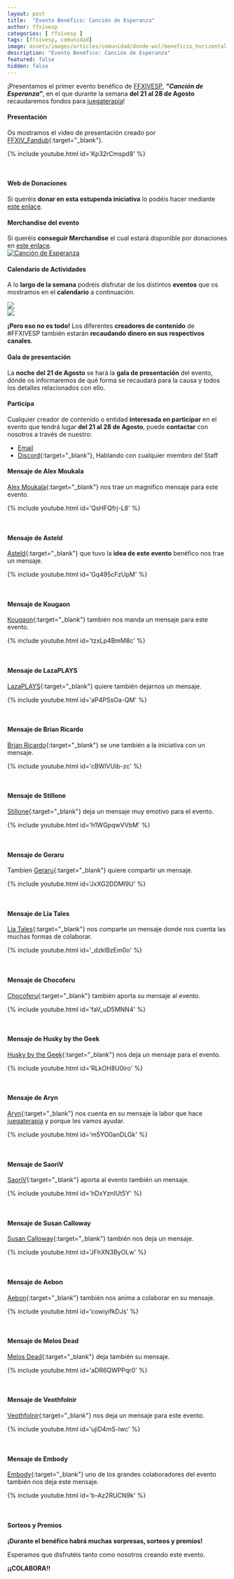 ```yaml
---
layout: post
title:  "Evento Benéfico: Canción de Esperanza"
author: ffxivesp
categories: [ ffxivesp ]
tags: [ffxivesp, comunidad]
image: assets/images/articles/comunidad/donde-wol/beneficio_horizontal.jpg
description: "Evento Benéfico: Canción de Esperanza"
featured: false
hidden: false
---
```


¡Presentamos el primer evento benéfico de <a href="https://twitter.com/FFXIVESP_" target="_blank">FFXIVESP</a>, ***"Canción de Esperanza"***, en el que durante la semana **del 21 al 28 de Agosto** recaudaremos fondos para <a href="https://www.juegaterapia.org" target="_blank">juegaterapia</a>!

#### Presentación

Os mostramos el video de presentación creado por [FFXIV_Fandub](https://twitter.com/FFXIV_Fandub){:target="_blank"}.

{% include youtube.html id='Kp32rCmspd8' %}

<br/>

<script src="https://cdnjs.cloudflare.com/ajax/libs/ekko-lightbox/5.3.0/ekko-lightbox.min.js" integrity="sha512-Y2IiVZeaBwXG1wSV7f13plqlmFOx8MdjuHyYFVoYzhyRr3nH/NMDjTBSswijzADdNzMyWNetbLMfOpIPl6Cv9g==" crossorigin="anonymous" referrerpolicy="no-referrer"></script>
<link rel="stylesheet" href="https://cdnjs.cloudflare.com/ajax/libs/ekko-lightbox/5.3.0/ekko-lightbox.css" integrity="sha512-Velp0ebMKjcd9RiCoaHhLXkR1sFoCCWXNp6w4zj1hfMifYB5441C+sKeBl/T/Ka6NjBiRfBBQRaQq65ekYz3UQ==" crossorigin="anonymous" referrerpolicy="no-referrer" />


#### Web de Donaciones

Si queréis **donar en esta estupenda iniciativa** lo podéis hacer mediante <a href="https://tiltify.com/@ffxivesp/benefico-ffxivesp-2022" target="_blank">este enlace</a>.

#### Merchandise del evento

Si queréis **conseguir Merchandise** el cual estará disponible por donaciones en <a href="https://ko-fi.com/ffxivesp_benefico/shop" target="_blank">este enlace</a>.<br/>
<a href="https://ko-fi.com/ffxivesp_benefico/shop" target="_blank"><img class="img-fluid" src="{{ site.baseurl }}/assets/images/articles/comunidad/cancion-esperanza/mercha.jpg" alt="Canción de Esperanza"></a>

#### Calendario de Actividades

A lo **largo de la semana** podréis disfrutar de los distintos **eventos** que os mostramos en el **calendario** a continuación.

<div class="container card">
    <div class="row">
        <div class="col-xl">
            <a href="{{ site.baseurl }}/assets/images/articles/comunidad/cancion-esperanza/eventos_1.jpg" data-toggle="lightbox"><img src="{{ site.baseurl }}/assets/images/articles/comunidad/cancion-esperanza/eventos_1.jpg"></a>
        </div>
        <div class="col-xl">
            <a href="{{ site.baseurl }}/assets/images/articles/comunidad/cancion-esperanza/eventos_2.jpg" data-toggle="lightbox"><img src="{{ site.baseurl }}/assets/images/articles/comunidad/cancion-esperanza/eventos_2.jpg"></a>
        </div>       
    </div>
</div>    

**¡Pero eso no es todo!** Los diferentes **creadores de contenido** de #FFXIVESP también estarán **recaudando dinero en sus respectivos canales**.

#### Gala de presentación

La **noche del 21 de Agosto** se hará la **gala de presentación** del evento, dónde os informaremos de qué forma se recaudará para la causa y todos los detalles relacionados con ello.


#### Participa

Cualquier creador de contenido o entidad **interesada en participar** en el evento que tendrá lugar **del 21 al 28 de Agosto**, puede **contactar** con nosotros a través de nuestro:

- [Email](mailto:ffxivbenefico@gmail.com)
- [Discord](https://discord.com/invite/ffxivesp){:target="_blank"}, Hablando con cualquier miembro del Staff

#### Mensaje de Alex Moukala

[Alex Moukala](https://twitter.com/alex_moukala){:target="_blank"} nos trae un magnífico mensaje para este evento.

{% include youtube.html id='QsHFQfrj-L8' %}

<br/>

#### Mensaje de Asteld

[Asteld](https://twitter.com/Asteld_){:target="_blank"} que tuvo la **idea de este evento** benéfico nos trae un mensaje.

{% include youtube.html id='Gq495cFzUpM' %}

<br/>

#### Mensaje de Kougaon

[Kougaon](https://twitter.com/Kougaon_){:target="_blank"} también nos manda un mensaje para este evento.

{% include youtube.html id='tzxLp4BmM8c' %}

<br/>

#### Mensaje de LazaPLAYS

[LazaPLAYS](https://twitter.com/LazaPLAYS){:target="_blank"} quiere también dejarnos un mensaje.

{% include youtube.html id='aP4PSsOa-QM' %}

<br/>

#### Mensaje de Brian Ricardo

[Brian Ricardo](https://twitter.com/brianricardos){:target="_blank"} se une también a la iniciativa con un mensaje.

{% include youtube.html id='cBWlVUib-zc' %}

<br/>

#### Mensaje de Stillone

[Stillone](https://twitter.com/Stillone999){:target="_blank"} deja un mensaje muy emotivo para el evento.

{% include youtube.html id='h1WGpqwVVbM' %}

<br/>

#### Mensaje de Geraru

Tambien [Geraru](https://twitter.com/GeraruTaru){:target="_blank"} quiere compartir un mensaje.

{% include youtube.html id='JxXG2DDMl9U' %}

<br/>

#### Mensaje de Lia Tales

[Lia Tales](https://twitter.com/Lia_Tales){:target="_blank"} nos comparte un mensaje donde nos cuenta las muchas formas de colaborar.

{% include youtube.html id='_dzklBzEm0o' %}

<br/>

#### Mensaje de Chocoferu

[Chocoferu](https://twitter.com/ChocoFeru){:target="_blank"} también aporta su mensaje al evento.

{% include youtube.html id='faV_uD5MNN4' %}

<br/>

#### Mensaje de Husky by the Geek

[Husky by the Geek](https://twitter.com/huskybythegeek){:target="_blank"} nos deja un mensaje para el evento.

{% include youtube.html id='RLkOH8U0iro' %}

<br/>

#### Mensaje de Aryn

[Aryn](https://twitter.com/Aryn_XIV){:target="_blank"} nos cuenta en su mensaje la labor que hace <a href="https://www.juegaterapia.org" target="_blank">juegaterapia</a> y porque les vamos ayudar.

{% include youtube.html id='m5YO0anDLGk' %}

<br/>

#### Mensaje de SaoriV

[SaoriV](https://twitter.com/gg_saori){:target="_blank"} aporta al evento también un mensaje.

{% include youtube.html id='hDxYznIUt5Y' %}

<br/>

#### Mensaje de Susan Calloway

[Susan Calloway](https://twitter.com/SusanCalloway){:target="_blank"} también nos deja un mensaje.

{% include youtube.html id='JFhXN3ByOLw' %}

<br/>

#### Mensaje de Aebon

[Aebon](https://twitter.com/IbonMGen){:target="_blank"} también nos anima a colaborar en su mensaje.

{% include youtube.html id='cowiyifkDJs' %}

<br/>

#### Mensaje de Melos Dead

[Melos Dead](https://twitter.com/Melosdead){:target="_blank"} deja también su mensaje.

{% include youtube.html id='aDR6QWPPqr0' %}

<br/>

#### Mensaje de Veothfolnir

[Veothfolnir](https://twitter.com/Veothfolnir){:target="_blank"} nos deja un mensaje para este evento.

{% include youtube.html id='ujiD4mS-lwc' %}

<br/>

#### Mensaje de Embody

[Embody](https://twitter.com/EmbodyAudio){:target="_blank"} uno de los grandes colaboradores del evento también nos deja este mensaje.

{% include youtube.html id='b-Az2RUCN9k' %}

<br/>

#### Sorteos y Premios

**¡Durante el benéfico habrá muchas sorpresas, sorteos y premios!**

Esperamos que disfrutéis tanto como nosotros creando este evento.

**¡¡COLABORA!!**

<script>
    $(document).on('click', '[data-toggle="lightbox"]', function(event) {
                event.preventDefault();
                $(this).ekkoLightbox();
            });
</script>
